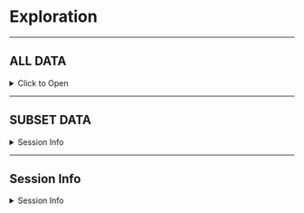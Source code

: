 Exploration
================

------------------------------------------------------------------------

## ALL DATA

<details>
<summary>
Click to Open
</summary>

### BASIC EXPLORATION

![](exploration_files/figure-gfm/jitters-1.png)<!-- -->

------------------------------------------------------------------------

### CORRELATIONS AND PCAs

**PCA** ![](exploration_files/figure-gfm/pca-1.png)<!-- -->

**Correlations**
![](exploration_files/figure-gfm/corr_plot-1.png)<!-- -->

------------------------------------------------------------------------

### MAPS

![](exploration_files/figure-gfm/maps-1.png)<!-- -->![](exploration_files/figure-gfm/maps-2.png)<!-- -->![](exploration_files/figure-gfm/maps-3.png)<!-- -->![](exploration_files/figure-gfm/maps-4.png)<!-- -->![](exploration_files/figure-gfm/maps-5.png)<!-- -->![](exploration_files/figure-gfm/maps-6.png)<!-- -->![](exploration_files/figure-gfm/maps-7.png)<!-- -->![](exploration_files/figure-gfm/maps-8.png)<!-- -->![](exploration_files/figure-gfm/maps-9.png)<!-- -->![](exploration_files/figure-gfm/maps-10.png)<!-- -->![](exploration_files/figure-gfm/maps-11.png)<!-- -->![](exploration_files/figure-gfm/maps-12.png)<!-- -->![](exploration_files/figure-gfm/maps-13.png)<!-- -->![](exploration_files/figure-gfm/maps-14.png)<!-- -->![](exploration_files/figure-gfm/maps-15.png)<!-- -->![](exploration_files/figure-gfm/maps-16.png)<!-- -->![](exploration_files/figure-gfm/maps-17.png)<!-- -->![](exploration_files/figure-gfm/maps-18.png)<!-- -->![](exploration_files/figure-gfm/maps-19.png)<!-- -->

</details>

------------------------------------------------------------------------

## SUBSET DATA

<details>
<summary>
Session Info
</summary>

![](exploration_files/figure-gfm/jitters2-1.png)<!-- -->

------------------------------------------------------------------------

### CORRELATIONS AND PCAs

**PCA** ![](exploration_files/figure-gfm/pca2-1.png)<!-- -->

**Correlations**
![](exploration_files/figure-gfm/corr_plot2-1.png)<!-- -->

------------------------------------------------------------------------

### MAPS

![](exploration_files/figure-gfm/maps2-1.png)<!-- -->![](exploration_files/figure-gfm/maps2-2.png)<!-- -->![](exploration_files/figure-gfm/maps2-3.png)<!-- -->![](exploration_files/figure-gfm/maps2-4.png)<!-- -->![](exploration_files/figure-gfm/maps2-5.png)<!-- -->![](exploration_files/figure-gfm/maps2-6.png)<!-- -->![](exploration_files/figure-gfm/maps2-7.png)<!-- -->![](exploration_files/figure-gfm/maps2-8.png)<!-- -->![](exploration_files/figure-gfm/maps2-9.png)<!-- -->![](exploration_files/figure-gfm/maps2-10.png)<!-- -->![](exploration_files/figure-gfm/maps2-11.png)<!-- -->![](exploration_files/figure-gfm/maps2-12.png)<!-- -->![](exploration_files/figure-gfm/maps2-13.png)<!-- -->![](exploration_files/figure-gfm/maps2-14.png)<!-- -->![](exploration_files/figure-gfm/maps2-15.png)<!-- -->![](exploration_files/figure-gfm/maps2-16.png)<!-- -->![](exploration_files/figure-gfm/maps2-17.png)<!-- -->![](exploration_files/figure-gfm/maps2-18.png)<!-- -->

</details>

------------------------------------------------------------------------

## Session Info

<details>
<summary>
Session Info
</summary>

Date run: 2023-10-23

    ## R version 4.2.1 (2022-06-23)
    ## Platform: x86_64-apple-darwin17.0 (64-bit)
    ## Running under: macOS Big Sur ... 10.16
    ## 
    ## Matrix products: default
    ## BLAS:   /Library/Frameworks/R.framework/Versions/4.2/Resources/lib/libRblas.0.dylib
    ## LAPACK: /Library/Frameworks/R.framework/Versions/4.2/Resources/lib/libRlapack.dylib
    ## 
    ## locale:
    ## [1] en_US.UTF-8/en_US.UTF-8/en_US.UTF-8/C/en_US.UTF-8/en_US.UTF-8
    ## 
    ## attached base packages:
    ## [1] stats     graphics  grDevices utils     datasets  methods   base     
    ## 
    ## other attached packages:
    ##  [1] ggbiplot_0.55   ggthemes_4.2.4  sf_1.0-8        maptools_1.1-4 
    ##  [5] sp_1.5-0        lubridate_1.9.2 forcats_1.0.0   stringr_1.5.0  
    ##  [9] dplyr_1.1.0     purrr_1.0.1     readr_2.1.4     tidyr_1.3.0    
    ## [13] tibble_3.1.8    ggplot2_3.4.3   tidyverse_2.0.0
    ## 
    ## loaded via a namespace (and not attached):
    ##  [1] Rcpp_1.0.11        lattice_0.20-45    class_7.3-20       digest_0.6.29     
    ##  [5] utf8_1.2.2         R6_2.5.1           cellranger_1.1.0   plyr_1.8.7        
    ##  [9] ggcorrplot_0.1.4   evaluate_0.16      e1071_1.7-11       highr_0.9         
    ## [13] pillar_1.8.1       soilpalettes_0.1.0 rlang_1.1.1        readxl_1.4.2      
    ## [17] rstudioapi_0.14    rmarkdown_2.21     labeling_0.4.2     foreign_0.8-82    
    ## [21] bit_4.0.4          munsell_0.5.0      proxy_0.4-27       compiler_4.2.1    
    ## [25] xfun_0.37          pkgconfig_2.0.3    htmltools_0.5.3    tidyselect_1.2.0  
    ## [29] fansi_1.0.3        crayon_1.5.1       tzdb_0.3.0         withr_2.5.0       
    ## [33] wk_0.6.0           grid_4.2.1         gtable_0.3.0       lifecycle_1.0.3   
    ## [37] DBI_1.1.3          magrittr_2.0.3     units_0.8-0        scales_1.2.1      
    ## [41] KernSmooth_2.23-20 vroom_1.6.0        cli_3.6.0          stringi_1.7.8     
    ## [45] farver_2.1.1       reshape2_1.4.4     ellipsis_0.3.2     generics_0.1.3    
    ## [49] vctrs_0.5.2        s2_1.1.0           tools_4.2.1        bit64_4.0.5       
    ## [53] glue_1.6.2         hms_1.1.2          parallel_4.2.1     fastmap_1.1.0     
    ## [57] yaml_2.3.5         timechange_0.2.0   colorspace_2.0-3   classInt_0.4-7    
    ## [61] knitr_1.42

</details>

